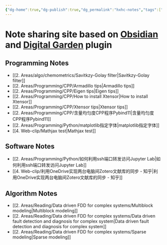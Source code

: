 ```yaml
---
{"dg-home":true,"dg-publish":true,"dg_permalink":"hxhc-notes","tags":["gardenEntry"],"permalink":"/publish/hxhc-notes-home/","dgHomeLink":true,"dgPassFrontmatter":true,"dgShowLocalGraph":true,"dgShowBacklinks":true,"dgShowInlineTitle":true}
---
```



# Note sharing site based on [Obsidian](https://obsidian.md/) and [Digital Garden](https://github.com/oleeskild/Obsidian-Digital-Garden) plugin

## Programming Notes
- [[2. Areas/algo/chemometrics/Savitkzy-Golay filter|Savitkzy-Golay filter]]
- [[2. Areas/Programming/CPP/Armadillo tips|Armadillo tips]]
- [[2. Areas/Programming/CPP/Eigen tips|Eigen tips]]
- [[2. Areas/Programming/CPP/How to install Xtensor|How to install Xtensor]]
- [[2. Areas/Programming/CPP/Xtensor tips|Xtensor tips]]
- [[2. Areas/Programming/CPP/含量均匀度CPP程序Pybind11|含量均匀度CPP程序Pybind11]]
- [[2. Areas/Programming/Python/matplotlib指定字体|matplotlib指定字体]]
- [[4. Web-clip/Mathjax test|Mathjax test]]

## Software Notes
- [[2. Areas/Programming/Python/如何利用ssh端口转发访问Jupyter Lab|如何利用ssh端口转发访问Jupyter Lab]]
- [[4. Web-clip/利用OneDrive实现两台电脑间Zotero文献库的同步 - 知乎|利用OneDrive实现两台电脑间Zotero文献库的同步 - 知乎]]

## Algorithm Notes
- [[2. Areas/Reading/Data driven FDD for complex systems/Multiblock modeling|Multiblock modeling]]
- [[2. Areas/Reading/Data driven FDD for complex systems/Data driven fault detection and diagnosis for complex system|Data driven fault detection and diagnosis for complex system]]
- [[2. Areas/Reading/Data driven FDD for complex systems/Sparse modeling|Sparse modeling]]

